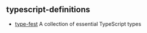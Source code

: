## typescript-definitions

- [type-fest](https://github.com/sindresorhus/type-fest) A collection of essential TypeScript types